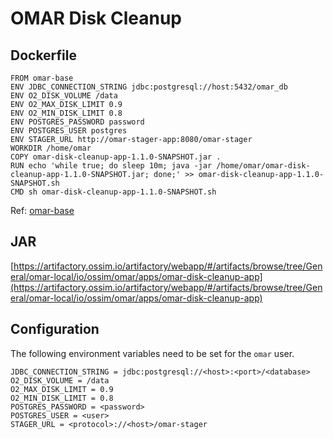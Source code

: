 # OMAR Disk Cleanup

## Dockerfile
```
FROM omar-base
ENV JDBC_CONNECTION_STRING jdbc:postgresql://host:5432/omar_db
ENV O2_DISK_VOLUME /data
ENV O2_MAX_DISK_LIMIT 0.9
ENV O2_MIN_DISK_LIMIT 0.8
ENV POSTGRES_PASSWORD password
ENV POSTGRES_USER postgres
ENV STAGER_URL http://omar-stager-app:8080/omar-stager
WORKDIR /home/omar
COPY omar-disk-cleanup-app-1.1.0-SNAPSHOT.jar .
RUN echo 'while true; do sleep 10m; java -jar /home/omar/omar-disk-cleanup-app-1.1.0-SNAPSHOT.jar; done;' >> omar-disk-cleanup-app-1.1.0-SNAPSHOT.sh
CMD sh omar-disk-cleanup-app-1.1.0-SNAPSHOT.sh
```
Ref: [omar-base](../../../omar-ossim-base/docs/install-guide/omar-base/)

## JAR
[https://artifactory.ossim.io/artifactory/webapp/#/artifacts/browse/tree/General/omar-local/io/ossim/omar/apps/omar-disk-cleanup-app](https://artifactory.ossim.io/artifactory/webapp/#/artifacts/browse/tree/General/omar-local/io/ossim/omar/apps/omar-disk-cleanup-app)


## Configuration
The following environment variables need to be set for the `omar` user.
```
JDBC_CONNECTION_STRING = jdbc:postgresql://<host>:<port>/<database>
O2_DISK_VOLUME = /data
O2_MAX_DISK_LIMIT = 0.9
O2_MIN_DISK_LIMIT = 0.8
POSTGRES_PASSWORD = <password>
POSTGRES_USER = <user>
STAGER_URL = <protocol>://<host>/omar-stager
```
